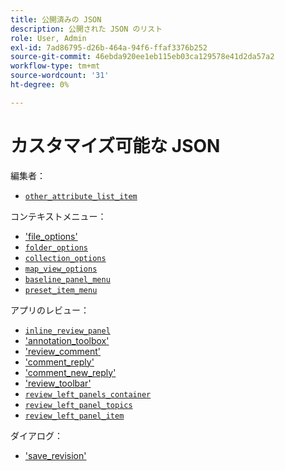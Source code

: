 ```yaml
---
title: 公開済みの JSON
description: 公開された JSON のリスト
role: User, Admin
exl-id: 7ad86795-d26b-464a-94f6-ffaf3376b252
source-git-commit: 46ebda920ee1eb115eb03ca129578e41d2da57a2
workflow-type: tm+mt
source-wordcount: '31'
ht-degree: 0%

---
```


# カスタマイズ可能な JSON

編集者：

- [`other_attribute_list_item`](./jsons/editor/other_attribute_list_item.json)

コンテキストメニュー：

- [&#39;file_options&#39;](./jsons/context_menus/file_options.json)
- [`folder_options`](./jsons/context_menus/folder_options.json)
- [`collection_options`](./jsons/context_menus/collection_options.json)
- [`map_view_options`](./jsons/context_menus/map_view_options.json)
- [`baseline_panel_menu`](./jsons/context_menus/baseline_panel_menu.json)
- [`preset_item_menu`](./jsons/context_menus/preset_item_menu.json)

アプリのレビュー：

- [`inline_review_panel`](./jsons/review_app/inline_review_panel.json)
- [&#39;annotation_toolbox&#39;](./jsons/review_app/annotation_toolbox.json)
- [&#39;review_comment&#39;](./jsons/review_app/review_comment.json)
- [&#39;comment_reply&#39;](./jsons/review_app/comment_reply.json)
- [&#39;comment_new_reply&#39;](./jsons/review_app/comment_new_reply.json)
- [&#39;review_toolbar&#39;](./jsons/review_app/review_toolbar.json)
- [`review_left_panels_container`](./jsons/review_app/review_left_panels_container.json)
- [`review_left_panel_topics`](./jsons/review_app/review_left_panel_topics.json)
- [`review_left_panel_item`](./jsons/review_app/review_left_panel_item.json)

ダイアログ：

- [&#39;save_revision&#39;](./jsons/dialogs/save_revision.json)
